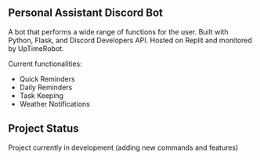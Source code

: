 ## Personal Assistant Discord Bot

A bot that performs a wide range of functions for the user. Built with Python, Flask, and Discord Developers API. Hosted on Replit and monitored by UpTimeRobot.

Current functionalities:

* Quick Reminders 
* Daily Reminders
* Task Keeping
* Weather Notifications

## Project Status
Project currently in development (adding new commands and features)
